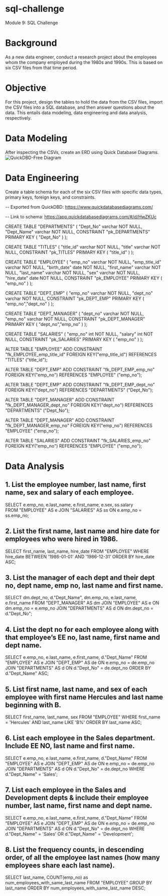 # sql-challenge
Module 9: SQL Challenge

# Background
As a new data engineer, conduct a research project about the employees whom the company employed during the 1980s and 1990s. This is based on six CSV files from that time period.

# Objective
For this project, design the tables to hold the data from the CSV files, import the CSV files into a SQL database, and then answer questions about the data. This entails data modeling, data engineering and data analysis, respectively.

# Data Modeling
After inspecting the CSVs, create an ERD using Quick Database Diagrams.
![QuickDBD-Free Diagram](https://github.com/RP8844/sql-challenge/assets/118138351/530bb332-f03d-4350-a36b-dede4851775f)

# Data Engineering
Create a table schema for each of the six CSV files with specific data types, primary keys, foreign keys, and constraints.


-- Exported from QuickDBD: https://www.quickdatabasediagrams.com/

-- Link to schema: https://app.quickdatabasediagrams.com/#/d/HwZKUc

CREATE TABLE "DEPARTMENTS" (
    "Dept_No" varchar   NOT NULL,
    "Dept_Name" varchar   NOT NULL,
    CONSTRAINT "pk_DEPARTMENTS" PRIMARY KEY (
        "Dept_No"
     )
);

CREATE TABLE "TITLES" (
    "title_id" varchar   NOT NULL,
    "title" varchar   NOT NULL,
    CONSTRAINT "pk_TITLES" PRIMARY KEY (
        "title_id"
     )
);

CREATE TABLE "EMPLOYEE" (
    "emp_no" varchar   NOT NULL,
    "emp_title_id" varchar   NOT NULL,
    "birth_date" date   NOT NULL,
    "first_name" varchar   NOT NULL,
    "last_name" varchar   NOT NULL,
    "sex" varchar   NOT NULL,
    "hire_date" date   NOT NULL,
    CONSTRAINT "pk_EMPLOYEE" PRIMARY KEY (
        "emp_no"
     )
);

CREATE TABLE "DEPT_EMP" (
    "emp_no" varchar   NOT NULL,
    "dept_no" varchar   NOT NULL,
    CONSTRAINT "pk_DEPT_EMP" PRIMARY KEY (
        "emp_no","dept_no"
     )
);

CREATE TABLE "DEPT_MANAGER" (
    "dept_no" varchar   NOT NULL,
    "emp_no" varchar   NOT NULL,
    CONSTRAINT "pk_DEPT_MANAGER" PRIMARY KEY (
        "dept_no","emp_no"
     )
);

CREATE TABLE "SALARIES" (
    "emp_no" int   NOT NULL,
    "salary" int   NOT NULL,
    CONSTRAINT "pk_SALARIES" PRIMARY KEY (
        "emp_no"
     )
);

ALTER TABLE "EMPLOYEE" ADD CONSTRAINT "fk_EMPLOYEE_emp_title_id" FOREIGN KEY("emp_title_id")
REFERENCES "TITLES" ("title_id");

ALTER TABLE "DEPT_EMP" ADD CONSTRAINT "fk_DEPT_EMP_emp_no" FOREIGN KEY("emp_no")
REFERENCES "EMPLOYEE" ("emp_no");

ALTER TABLE "DEPT_EMP" ADD CONSTRAINT "fk_DEPT_EMP_dept_no" FOREIGN KEY("dept_no")
REFERENCES "DEPARTMENTS" ("Dept_No");

ALTER TABLE "DEPT_MANAGER" ADD CONSTRAINT "fk_DEPT_MANAGER_dept_no" FOREIGN KEY("dept_no")
REFERENCES "DEPARTMENTS" ("Dept_No");

ALTER TABLE "DEPT_MANAGER" ADD CONSTRAINT "fk_DEPT_MANAGER_emp_no" FOREIGN KEY("emp_no")
REFERENCES "EMPLOYEE" ("emp_no");

ALTER TABLE "SALARIES" ADD CONSTRAINT "fk_SALARIES_emp_no" FOREIGN KEY("emp_no")
REFERENCES "EMPLOYEE" ("emp_no");

# Data Analysis 
## 1. List the employee number, last name, first name, sex and salary of each employee.
SELECT e.emp_no, e.last_name, e.first_name, e.sex, ss.salary  
FROM "EMPLOYEE" AS e
JOIN "SALARIES" AS ss
ON e.emp_no = ss.emp_no;

## 2. List the first name, last name and hire date for employees who were hired in 1986.
SELECT first_name, last_name, hire_date
FROM "EMPLOYEE"
WHERE hire_date BETWEEN '1986-01-01' AND '1986-12-31'
ORDER BY hire_date ASC;

## 3. List the manager of each dept and their dept no, dept name, emp no, last name and first name.
SELECT dm.dept_no, d."Dept_Name", dm.emp_no, e.last_name, e.first_name
FROM "DEPT_MANAGER" AS dm
JOIN "EMPLOYEE" AS e
ON dm.emp_no = e.emp_no
JOIN "DEPARTMENTS" AS d
ON dm.dept_no = d."Dept_No";

## 4. List the dept no for each employee along with that employee’s EE no, last name, first name and dept name.
SELECT e.emp_no, e.last_name, e.first_name, d."Dept_Name"
FROM "EMPLOYEE" AS e
JOIN "DEPT_EMP" AS de
ON e.emp_no = de.emp_no
JOIN "DEPARTMENTS" AS d
ON d."Dept_No" = de.dept_no
ORDER BY d."Dept_Name" ASC;

## 5. List first name, last name, and sex of each employee with first name Hercules and last name beginning with B.
SELECT first_name, last_name, sex
FROM "EMPLOYEE"
WHERE first_name = 'Hercules' AND last_name LIKE 'B%'
ORDER BY last_name ASC;

## 6. List each employee in the Sales department. Include EE NO, last name and first name.
SELECT e.emp_no, e.last_name, e.first_name, d."Dept_Name"
FROM "EMPLOYEE" AS e
JOIN "DEPT_EMP" AS de
ON e.emp_no = de.emp_no
JOIN "DEPARTMENTS" AS d
ON d."Dept_No" = de.dept_no
WHERE d."Dept_Name" = 'Sales';

## 7. List each employee in the Sales and Development depts & include their employee number, last name, first name and dept name.
SELECT e.emp_no, e.last_name, e.first_name, d."Dept_Name"
FROM "EMPLOYEE" AS e
JOIN "DEPT_EMP" AS de
ON e.emp_no = de.emp_no
JOIN "DEPARTMENTS" AS d
ON d."Dept_No" = de.dept_no
WHERE d."Dept_Name" = 'Sales' OR d."Dept_Name" = 'Development';

## 8. List the frequency counts, in descending order, of all the employee last names (how many employees share each last name).
SELECT last_name, COUNT(emp_no) as num_employees_with_same_last_name
FROM "EMPLOYEE"
GROUP BY last_name
ORDER BY num_employees_with_same_last_name DESC;

